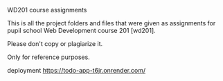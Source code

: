 WD201 course assignments

This is all the project folders and files that were given as assignments for pupil school Web Development course 201 [wd201].

Please don't copy or plagiarize it.

Only for reference purposes.

deployment
https://todo-app-t6jr.onrender.com/
